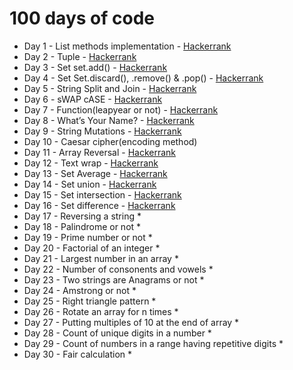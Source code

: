 # 100 days of code

- Day 1 - List methods implementation - <a href="https://www.hackerrank.com/challenges/python-lists?isFullScreen=true">Hackerrank</a>
- Day 2 - Tuple - <a href="https://www.hackerrank.com/challenges/python-tuples?isFullScreen=true">Hackerrank</a>
- Day 3 - Set set.add() - <a href="https://www.hackerrank.com/challenges/py-set-add?isFullScreen=true">Hackerrank</a>
- Day 4 - Set Set.discard(), .remove() & .pop() - <a href="https://www.hackerrank.com/challenges/py-set-discard-remove-pop?isFullScreen=true">Hackerrank</a>
- Day 5 - String Split and Join - <a href="https://www.hackerrank.com/challenges/python-string-split-and-join?isFullScreen=true">Hackerrank</a>
- Day 6 - sWAP cASE - <a href="https://www.hackerrank.com/challenges/swap-case?isFullScreen=true">Hackerrank</a>
- Day 7 - Function(leapyear or not) - <a href="https://www.hackerrank.com/challenges/write-a-function/problem?isFullScreen=true">Hackerrank</a>
- Day 8 - What’s Your Name? - <a href="https://www.hackerrank.com/challenges/whats-your-name/problem?isFullScreen=true">Hackerrank</a>
- Day 9 - String Mutations - <a href="https://www.hackerrank.com/challenges/python-mutations/problem?isFullScreen=true">Hackerrank</a>
- Day 10 - Caesar cipher(encoding method)
- Day 11 - Array Reversal - <a href="https://www.hackerrank.com/challenges/arrays-ds/problem?isFullScreen=true">Hackerrank</a>
- Day 12 - Text wrap - <a href="https://www.hackerrank.com/challenges/text-wrap/problem?isFullScreen=true">Hackerrank</a>
- Day 13 - Set Average - <a href="https://www.hackerrank.com/challenges/py-introduction-to-sets/problem?isFullScreen=true">Hackerrank</a>
- Day 14 - Set union - <a href="https://www.hackerrank.com/challenges/py-set-union?isFullScreen=true">Hackerrank</a>
- Day 15 - Set intersection - <a href="https://www.hackerrank.com/challenges/py-set-intersection-operation/problem?isFullScreen=true">Hackerrank</a>
- Day 16 - Set difference - <a href="https://www.hackerrank.com/challenges/py-set-difference-operation/problem?isFullScreen=true">Hackerrank</a>
- Day 17 - Reversing a string \*
- Day 18 - Palindrome or not \*
- Day 19 - Prime number or not \*
- Day 20 - Factorial of an integer \*
- Day 21 - Largest number in an array \*
- Day 22 - Number of consonents and vowels \*
- Day 23 - Two strings are Anagrams or not \*
- Day 24 - Amstrong or not \*
- Day 25 - Right triangle pattern \*
- Day 26 - Rotate an array for n times \*
- Day 27 - Putting multiples of 10 at the end of array \*
- Day 28 - Count of unique digits in a number \*
- Day 29 - Count of numbers in a range having repetitive digits \*
- Day 30 - Fair calculation \*
